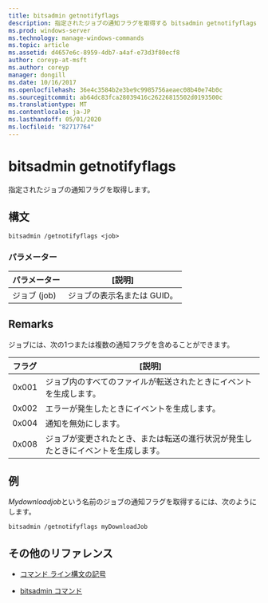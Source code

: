 ```yaml
---
title: bitsadmin getnotifyflags
description: 指定されたジョブの通知フラグを取得する bitsadmin getnotifyflags コマンドのリファレンストピックです。
ms.prod: windows-server
ms.technology: manage-windows-commands
ms.topic: article
ms.assetid: d4657e6c-8959-4db7-a4af-e73d3f80ecf8
author: coreyp-at-msft
ms.author: coreyp
manager: dongill
ms.date: 10/16/2017
ms.openlocfilehash: 36e4c3584b2e3be9c9985756aeaec08b40e74b0c
ms.sourcegitcommit: ab64dc83fca28039416c26226815502d0193500c
ms.translationtype: MT
ms.contentlocale: ja-JP
ms.lasthandoff: 05/01/2020
ms.locfileid: "82717764"
---
```

# <a name="bitsadmin-getnotifyflags"></a>bitsadmin getnotifyflags

指定されたジョブの通知フラグを取得します。

## <a name="syntax"></a>構文

```
bitsadmin /getnotifyflags <job>
```

### <a name="parameters"></a>パラメーター

| パラメーター | [説明] |
| -------------- | -------------- |
| ジョブ (job) | ジョブの表示名または GUID。 |

## <a name="remarks"></a>Remarks

ジョブには、次の1つまたは複数の通知フラグを含めることができます。

| フラグ | [説明] |
| ----- | ----- |
| 0x001 | ジョブ内のすべてのファイルが転送されたときにイベントを生成します。 |
| 0x002 | エラーが発生したときにイベントを生成します。 |
| 0x004 | 通知を無効にします。 |
| 0x008 | ジョブが変更されたとき、または転送の進行状況が発生したときにイベントを生成します。 |

## <a name="examples"></a>例

*Mydownloadjob*という名前のジョブの通知フラグを取得するには、次のようにします。

```
bitsadmin /getnotifyflags myDownloadJob
```

## <a name="additional-references"></a>その他のリファレンス

- [コマンド ライン構文の記号](command-line-syntax-key.md)

- [bitsadmin コマンド](bitsadmin.md)

